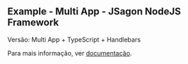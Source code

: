 ## Example - Multi App - JSagon NodeJS Framework

Versão: Multi App + TypeScript + Handlebars

Para mais informação, ver [documentação](https://jsagon.com/jsagon-nodejs-framework).